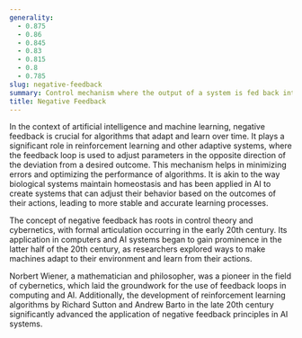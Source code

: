 ```yaml
---
generality:
  - 0.875
  - 0.86
  - 0.845
  - 0.83
  - 0.815
  - 0.8
  - 0.785
slug: negative-feedback
summary: Control mechanism where the output of a system is fed back into the system in a way that counteracts fluctuations from a setpoint, thereby promoting stability.
title: Negative Feedback
---
```


In the context of artificial intelligence and machine learning, negative feedback is crucial for algorithms that adapt and learn over time. It plays a significant role in reinforcement learning and other adaptive systems, where the feedback loop is used to adjust parameters in the opposite direction of the deviation from a desired outcome. This mechanism helps in minimizing errors and optimizing the performance of algorithms. It is akin to the way biological systems maintain homeostasis and has been applied in AI to create systems that can adjust their behavior based on the outcomes of their actions, leading to more stable and accurate learning processes.

The concept of negative feedback has roots in control theory and cybernetics, with formal articulation occurring in the early 20th century. Its application in computers and AI systems began to gain prominence in the latter half of the 20th century, as researchers explored ways to make machines adapt to their environment and learn from their actions.

Norbert Wiener, a mathematician and philosopher, was a pioneer in the field of cybernetics, which laid the groundwork for the use of feedback loops in computing and AI. Additionally, the development of reinforcement learning algorithms by Richard Sutton and Andrew Barto in the late 20th century significantly advanced the application of negative feedback principles in AI systems.
